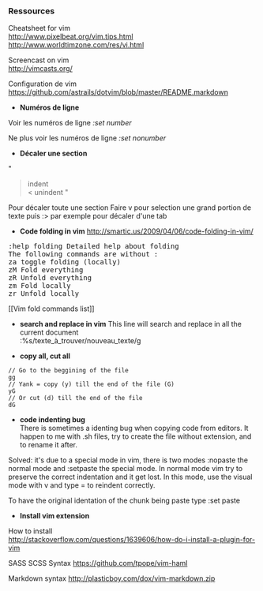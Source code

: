 ###  Ressources

Cheatsheet for vim     
http://www.pixelbeat.org/vim.tips.html   
http://www.worldtimzone.com/res/vi.html

Screencast on vim    
http://vimcasts.org/

Configuration de vim   
https://github.com/astrails/dotvim/blob/master/README.markdown

* **Numéros de ligne** 

Voir les numéros de ligne 
*:set number*

Ne plus voir les numéros de ligne 
*:set nonumber*

* **Décaler une section**

"
   > indent   
   < unindent
"


Pour décaler toute une section 
Faire v pour selection une grand portion de texte
puis :> par exemple pour décaler d'une tab

* **Code folding in vim**
http://smartic.us/2009/04/06/code-folding-in-vim/
<pre>
:help folding Detailed help about folding
The following commands are without :
za toggle folding (locally)
zM Fold everything 
zR Unfold everything
zm Fold locally
zr Unfold locally
</pre>
[[Vim fold commands list]]

* **search and replace in vim**
This line will search and replace in all the current document    
 :%s/texte_à_trouver/nouveau_texte/g 

* **copy all, cut all**   
```
// Go to the beggining of the file
gg
// Yank = copy (y) till the end of the file (G) 
yG
// Or cut (d) till the end of the file
dG
```
* **code indenting bug**   
There is sometimes a identing bug when copying code from editors. 
It happen to me with .sh files, try to create the file without extension, and to rename it after. 

Solved: it's due to a special mode in vim, there is two modes :nopaste the normal mode and :setpaste the special mode. In normal mode vim try to preserve the correct indentation and it get lost. In this mode, use the visual mode with v and type = to reindent correctly. 

To have the original identation of the chunk being paste type :set paste


* **Install vim extension**

How to install   
http://stackoverflow.com/questions/1639606/how-do-i-install-a-plugin-for-vim

SASS SCSS Syntax
https://github.com/tpope/vim-haml

Markdown syntax
http://plasticboy.com/dox/vim-markdown.zip